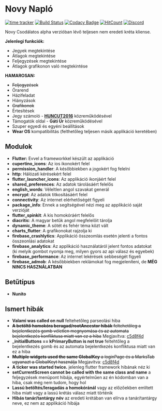 # Novy Napló
[![time tracker](https://wakatime.com/badge/github/NovySoft/novyNaplo.svg)](https://wakatime.com/badge/github/NovySoft/novyNaplo)
[![Build Status](https://travis-ci.com/NovySoft/novyNaplo.svg?branch=master)](https://travis-ci.com/NovySoft/novyNaplo)
[![Codacy Badge](https://api.codacy.com/project/badge/Grade/f08d8ae48160409997ea32cf95d1a64f)](https://www.codacy.com/manual/Legolaszstudio/novyNaplo?utm_source=github.com&amp;utm_medium=referral&amp;utm_content=NovySoft/novyNaplo&amp;utm_campaign=Badge_Grade)
[![HitCount](http://hits.dwyl.io/NovySoft/novyNaplo.svg)](http://hits.dwyl.io/NovySoft/novyNaplo)
[![Discord](https://img.shields.io/discord/340112709628592139.svg)](http://discord.gg/rmjC4d4)

Novy Csodálatos alpha verzióban lévő teljesen nem eredeti kréta kliense.

**Jelenlegi funkciók:**
*  Jegyek megtekintése
*  Átlagok megtekintése
*  Feljegyzések megtekintése
*  Átlagok grafikonon való megtekintése

**HAMAROSAN:**
*  ~~Feljegyzések~~
*  Órarend
*  Házifeladat
*  Hiányzások
*  ~~Grafikonok~~
*  Értesítések
*  Jegy számoló - **[HUNCUT2016](https://github.com/huncut2016)** közreműködésével
*  Támogatók oldal - **Gáti Úr** közreműködésével
*  Szuper egyedi és egyéni beállítások
*  **Wear OS** kompatibilitás (felthetőleg teljesen másik applikáció keretében)

## Modulok
*  **Flutter:** Evvel a frameworkkel készült az applikáció
*  **cupertino_icons**: Az ios ikonokért felel
*  **permission_handler**: A későbbiekben a jogokért fog felelni
*  **http**: Hálózati kérésekért felel
*  **flutter_launcher_icons**: Az applikáció ikonjáért felel
*  **shared_preferences**: Az adatok tárolásáért felelős
*  **english_words**: Véleltlen angol szavakat generál
*  **encrypt**: Az adatok titkosításáért felel
*  **connectivity**: Az internet elérhetőségét figyeli
*  **package_info**: Ennek a segítségével nézi meg az applikáció saját verzióját
*  **flutter_spinkit**: A kis homokóráért felelős
*  **diacritic**: A magyar betűk angol megfelelőit tárolja
*  **dynamic_theme**: A sötét és fehér téma közt vált
*  **charts_flutter**: A grafikonokat rajzolja ki
*  **firebase_crashlytics**: Applikáció összeomlás esetén jelenti a fontos összeonlási adatokat
*  **firebase_analytics**: Az applikáció használatáról jelent fontos adatokat (ki melyik gombot nyomja meg, milyen gyors az api válasz és egyebek)
*  **firebase_performance**: Az internet lekérések sebbeségét figyeli
*  **firebase_admob**: A későbbiekben reklámokat fog megjeleníteni, de **MÉG NINCS HASZNÁLATBAN**

## Betűtípus
*  **Nunito**

## Ismert hibák
*  **Valami was called on null** feltehetőleg parseolási hiba
*  ~~**A betöltő homokóra beragad/rootAncestor hibák** feltehetőleg a bejelentkezés gomb véletlen megnyomása és az automata bejelentkezés konfliktusa miatt van ez a hiba~~ Megjavítva: [c5d8f4d](https://github.com/NovySoft/novyNaplo/commit/c5d8f4dc18225fc848af0f70681b2d5ea9d88a0c)
*  **_initialButtons == kPrimaryButton is not true** feltehtőleg a bejelentkezés gomb és az automata bejelentkezés konfliktusa miatt van ez a hiba
*  ~~**Multiple widgets used the same GlobalKey** a loginPage és a MarksTab ugyanazt a GlobalKeyt használja~~ Megjavítva: [c5d8f4d](https://github.com/NovySoft/novyNaplo/commit/c5d8f4dc18225fc848af0f70681b2d5ea9d88a0c)
*  **A ticker was started twice.** jelenleg flutter framework hibának néz ki
*  **setCurrentScreen cannot be called with the same class and name** a feljegyzések menüpont hibája, egyértelműen az én kódomban van a hiba, csak még nem tudom, hogy hol
*  **Lassú betöltés/leragadás a homokóránál** vagy az előzőekben említett hiba miatt vagy a lassú krétás válasz miatt történik
*  **Hibás tanár/tantárgy név** az eredeti krétában van elírva a tanár/tantárgy neve, ez nem az applikáció hibája